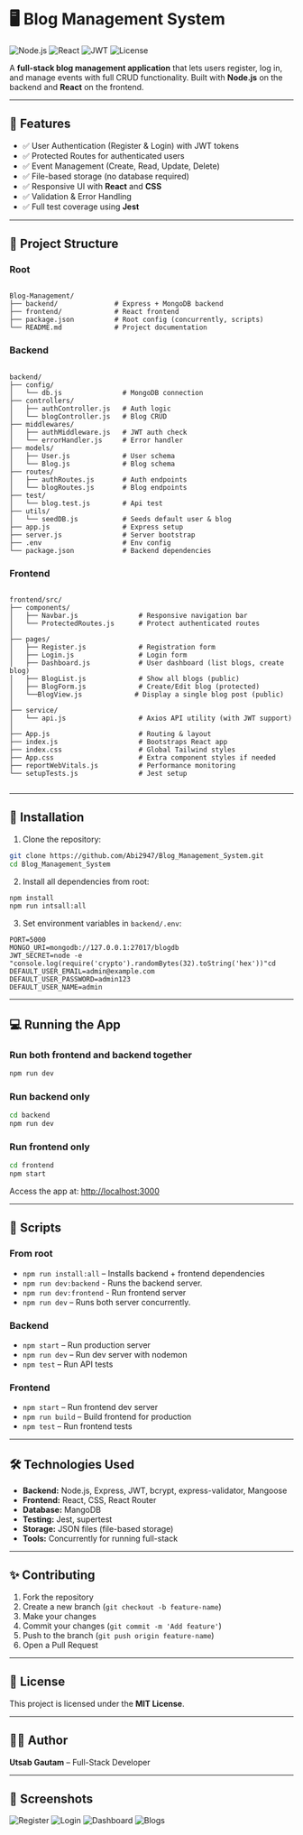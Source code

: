 # 🖥️ Blog Management System

![Node.js](https://img.shields.io/badge/Backend-Node.js-green?style=for-the-badge)
![React](https://img.shields.io/badge/Frontend-React-blue?style=for-the-badge)
![JWT](https://img.shields.io/badge/Auth-JWT-yellow?style=for-the-badge)
![License](https://img.shields.io/badge/License-MIT-red?style=for-the-badge)

A **full-stack blog management application** that lets users register, log in, and manage events with full CRUD functionality. Built with **Node.js** on the backend and **React** on the frontend.

---

## 🌟 Features

- ✅ User Authentication (Register & Login) with JWT tokens
- ✅ Protected Routes for authenticated users
- ✅ Event Management (Create, Read, Update, Delete)
- ✅ File-based storage (no database required)
- ✅ Responsive UI with **React** and **CSS**
- ✅ Validation & Error Handling
- ✅ Full test coverage using **Jest**

---

## 📂 Project Structure

### Root

```

Blog-Management/
├── backend/              # Express + MongoDB backend
├── frontend/             # React frontend
├── package.json          # Root config (concurrently, scripts)
└── README.md             # Project documentation

```

### Backend

```

backend/
├── config/
│   └── db.js               # MongoDB connection
├── controllers/
│   ├── authController.js   # Auth logic
│   └── blogController.js   # Blog CRUD
├── middlewares/
│   ├── authMiddleware.js   # JWT auth check
│   └── errorHandler.js     # Error handler
├── models/
│   ├── User.js             # User schema
│   └── Blog.js             # Blog schema
├── routes/
│   ├── authRoutes.js       # Auth endpoints
│   └── blogRoutes.js       # Blog endpoints
├── test/
│   └── blog.test.js        # Api test
├── utils/
│   └── seedDB.js           # Seeds default user & blog
├── app.js                  # Express setup
├── server.js               # Server bootstrap
├── .env                    # Env config
└── package.json            # Backend dependencies

```

### Frontend

```

frontend/src/
├── components/
│   ├── Navbar.js               # Responsive navigation bar
│   └── ProtectedRoutes.js      # Protect authenticated routes
│
├── pages/
│   ├── Register.js             # Registration form
│   ├── Login.js                # Login form
│   ├── Dashboard.js            # User dashboard (list blogs, create blog)
│   ├── BlogList.js             # Show all blogs (public)
│   ├── BlogForm.js             # Create/Edit blog (protected)
│   └──BlogView.js             # Display a single blog post (public)
│
├── service/
│   └── api.js                  # Axios API utility (with JWT support)
│
├── App.js                      # Routing & layout
├── index.js                    # Bootstraps React app
├── index.css                   # Global Tailwind styles
├── App.css                     # Extra component styles if needed
├── reportWebVitals.js          # Performance monitoring
└── setupTests.js               # Jest setup


```

---

## 🚀 Installation

1. Clone the repository:

```bash
git clone https://github.com/Abi2947/Blog_Management_System.git
cd Blog_Management_System
```

2. Install all dependencies from root:

```bash
npm install
npm run intsall:all
```

3. Set environment variables in `backend/.env`:

```env
PORT=5000
MONGO_URI=mongodb://127.0.0.1:27017/blogdb
JWT_SECRET=node -e "console.log(require('crypto').randomBytes(32).toString('hex'))"cd 
DEFAULT_USER_EMAIL=admin@example.com
DEFAULT_USER_PASSWORD=admin123
DEFAULT_USER_NAME=admin
```

---

## 💻 Running the App

### Run both frontend and backend together

```bash
npm run dev
```

### Run backend only

```bash
cd backend
npm run dev
```

### Run frontend only

```bash
cd frontend
npm start
```

Access the app at: [http://localhost:3000](http://localhost:3000)

---

## 📜 Scripts

### From root

- `npm run install:all` – Installs backend + frontend dependencies
- `npm run dev:backend` - Runs the backend server.
- `npm run dev:frontend` - Run frontend server
- `npm run dev` – Runs both server concurrently.

### Backend

- `npm start` – Run production server
- `npm run dev` – Run dev server with nodemon
- `npm test` – Run API tests

### Frontend

- `npm start` – Run frontend dev server
- `npm run build` – Build frontend for production
- `npm test` – Run frontend tests

---

## 🛠 Technologies Used

- **Backend:** Node.js, Express, JWT, bcrypt, express-validator, Mangoose
- **Frontend:** React, CSS, React Router
- **Database:** MangoDB
- **Testing:** Jest, supertest
- **Storage:** JSON files (file-based storage)
- **Tools:** Concurrently for running full-stack

---

## ✨ Contributing

1. Fork the repository
2. Create a new branch (`git checkout -b feature-name`)
3. Make your changes
4. Commit your changes (`git commit -m 'Add feature'`)
5. Push to the branch (`git push origin feature-name`)
6. Open a Pull Request

---

## 📄 License

This project is licensed under the **MIT License**.

---

## 👨‍💻 Author

**Utsab Gautam** – Full-Stack Developer

---

## 📸 Screenshots

![Register](./backend/public/images/Register.png)
![Login](./backend/public/images/Login.png)
![Dashboard](./backend/public/images/Dashboard.png)
![Blogs](./backend/public/images/Blog.png)
